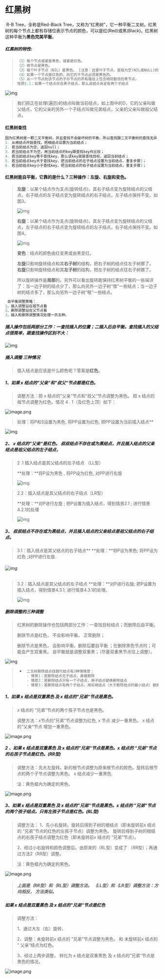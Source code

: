 # 红黑树

​			   R-B Tree，全称是Red-Black Tree，又称为“红黑树”，它一种平衡二叉树。红黑树的每个节点上都有存储位表示节点的颜色，可以是红(Red)或黑(Black)。红黑树这种平衡为**黑色完美平衡**。

##### 红黑树的特性:

> ```c++
> （1）每个节点或者是黑色，或者是红色。
> （2）根节点是黑色。
> （3）每个叶子节点（NIL）是黑色。 [注意：这里叶子节点，是指为空(NIL或NULL)的叶子节点！]
> （4）如果一个节点是红色的，则它的子节点必须是黑色的。
> （5）从一个节点到该节点的子孙节点的所有路径上包含相同数目的黑节点。
> 性质5.1：如果一个结点存在黑子结点，那么该结点肯定有两个子结点
> ```

![img](https://upload-images.jianshu.io/upload_images/2392382-abedf3ecc733ccd5.png?imageMogr2/auto-orient/strip|imageView2/2/w/772/format/webp)

> 我们把正在处理(遍历)的结点叫做当前结点，如上图中的D，它的父亲叫做父结点，它的父亲的另外一个子结点叫做兄弟结点，父亲的父亲叫做祖父结点。

#### 红黑树查找

```c++
因为红黑树是一颗二叉平衡树，并且查找不会破坏树的平衡，所以查找跟二叉平衡树的查找无异：
1. 从根结点开始查找，把根结点设置为当前结点；
2. 若当前结点为空，返回null；
3. 若当前结点不为空，用当前结点的key跟查找key作比较；
4. 若当前结点key等于查找key，那么该key就是查找目标，返回当前结点；
5. 若当前结点key大于查找key，把当前结点的左子结点设置为当前结点，重复步骤2；
6. 若当前结点key小于查找key，把当前结点的右子结点设置为当前结点，重复步骤2；
```



#### 红黑树能自平衡，它靠的是什么？三种操作：左旋、右旋和变色。

> **左旋**：以某个结点作为支点(旋转结点)，其右子结点变为旋转结点的父结点，右子结点的左子结点变为旋转结点的右子结点，左子结点保持不变。如图3。
>
> ![img](https://upload-images.jianshu.io/upload_images/2392382-a95db442f1b47f8a.png?imageMogr2/auto-orient/strip|imageView2/2/w/1200/format/webp)
>
> **右旋**：以某个结点作为支点(旋转结点)，其左子结点变为旋转结点的父结点，左子结点的右子结点变为旋转结点的左子结点，右子结点保持不变。如图4。
>
> ![img](https://upload-images.jianshu.io/upload_images/2392382-0676a8e2a12e2a0b.png?imageMogr2/auto-orient/strip|imageView2/2/w/1200/format/webp)
>
> **变色**：结点的颜色由红变黑或由黑变红。
>
> **左旋**只影响旋转结点和其**右子树**的结构，把右子树的结点往左子树挪了。
>  **右旋**只影响旋转结点和其**左子树**的结构，把左子树的结点往右子树挪了。
>
> 所以旋转操作是**局部**的。另外可以看出旋转能保持红黑树平衡的一些端详了：当一边子树的结点少了，那么向另外一边子树“借”一些结点；当一边子树的结点多了，那么向另外一边子树“租”一些结点。

```c++
 自平衡调整策略：
1、插入调整站在祖节点看
2、删除调整站在父节点看
3、插入和删除调整情况处理一共五种。
```



##### 插入操作包括两部分工作：一查找插入的位置；二插入后自平衡。查找插入的父结点很简单，跟查找操作区别不大：

![img](https://upload-images.jianshu.io/upload_images/2392382-fa2b78271263d2c8.png?imageMogr2/auto-orient/strip|imageView2/2/format/webp)

##### 插入调整 三种情况

> 插入结点是应该是什么颜色呢？答案是**红色**。

##### 1、如果 x 结点的”父亲“和”叔父“节点都是红色。

> 调整方法：把 x 结点的”父亲“节点和”叔父“节点调整为黑色。 把 x 结点的祖节点调整为红色。情况 4 . 1（及红色上顶）如下：

![image.png](http://ww1.sinaimg.cn/large/00882iMugy1ges7g0pieij30rw0g8myq.jpg)

>处理：将P和S设置为黑色, 将PP设置为红色, 把PP设置为当前插入结点**

![img](https://upload-images.jianshu.io/upload_images/2392382-9f2c746bf0769f49.png?imageMogr2/auto-orient/strip|imageView2/2/w/656/format/webp)



##### 2、 x 结点的”父亲“是红色。 叔叔结点不存在或为黑结点，并且插入结点的父亲结点是祖父结点的左子结点，

> 2 .1 插入结点是其父结点的左子结点   （LL型）
>
> **处理：**将P设为黑色 , 将PP设为红色, 对PP进行右旋
>
> ![img](https://upload-images.jianshu.io/upload_images/2392382-ab4097b750826870.png?imageMogr2/auto-orient/strip|imageView2/2/w/670/format/webp)

> 2.2：插入结点是其父结点的右子结点（LR型）
>
> **处理：**对P进行左旋 ; 把P设置为插入结点，得到情景2.1 ; 进行情景4.2.1的处理
>
> ![img](https://upload-images.jianshu.io/upload_images/2392382-fbfc4f299941cb8b.png?imageMogr2/auto-orient/strip|imageView2/2/w/1024/format/webp)

##### 3、 叔叔结点不存在或为黑结点，并且插入结点的父亲结点是祖父结点的右子结点。

> 3.1：插入结点是其父结点的右子结点**
> **处理：**将P设为黑色; 将PP设为红色 ;对PP进行左旋.

###### ![img](https://upload-images.jianshu.io/upload_images/2392382-2bc24a78b68dae51.png?imageMogr2/auto-orient/strip|imageView2/2/w/622/format/webp)

> 3.2：插入结点是其父结点的左子结点
> **处理：**对P进行右旋; 把P设置为插入结点，得到情景4.3.1; 进行情景4.3.1的处理。
>
> ![img](https://upload-images.jianshu.io/upload_images/2392382-ee1a9027ddcc210a.png?imageMogr2/auto-orient/strip|imageView2/2/w/1016/format/webp)

##### 删除调整的三种调整

> 红黑树的删除操作也包括两部分工作：一查找目标结点；而删除后自平衡。
>
> 删除节点是红色， 不会影响平衡。 正常删除；
>
> 删除节点是黑色， 会影响平衡。删除后要自平衡 ；在删除黑色节点时；可能会产生双重黑。 自平衡就是调整双重黑；（尽量双重黑节点往上调整）。

![img](https://upload-images.jianshu.io/upload_images/2392382-edaf96e55f08c198.png?imageMogr2/auto-orient/strip|imageView2/2/format/webp)

> - ```C++
>    二叉树删除结点找替代结点有3种情情景：
>    - 情景1：若删除结点无子结点，直接删除
>    - 情景2：若删除结点只有一个子结点，用子结点替换删除结点
>    - 情景3：若删除结点有两个子结点，用后继结点（大于删除结点的最小结点）替换删除结点
>    ```

##### 1、如果 x 结点是双重黑色 及 x 结点的”兄弟“节点是黑色。

> x 结点的 “兄弟”节点的两个孩子节点也是黑色。
>
> 调整方法：x节点的”兄弟“节点调整为红色,  x 节点 减少一重黑色。 x 结点的”父亲“节点 增加一重黑色。

![image.png](http://ww1.sinaimg.cn/large/00882iMugy1ges9383znsj30tq0j8406.jpg)

##### 2 、如果 x 结点是双重黑色 及 x 结点的”兄弟“节点是黑色。x 结点的 “兄弟”节点的右孩子节点是红色。(RR型) 

> ​	调整方法：先大左旋转。新的根节点调整为原来根节点的颜色。旋转后根节点的两个子节点调整为黑色。 x 结点减少一重黑色.
>
> 注：黄色框内为确定的黑色。

![image.png](http://ww1.sinaimg.cn/large/00882iMugy1getg4qr88rj30ph0fs44g.jpg)

##### 3、如果 x 结点是双重黑色 及 x 结点的”兄弟“节点是黑色。x 结点的 “兄弟”节点的两个孩子结点。只有左孩子节点是红色。(RL型)

>调整方法：
>1、先小右旋转。旋转后得到子树的根结点（即未旋转前x 结点的 “兄弟”节点的红色的左孩子节点）调整为黑色。 旋转后得到子树的根结点的右孩子结点调整为红色（即未旋转前x 结点的 “兄弟”节点）。
>
>2、经过小右旋转和颜色调整后。由原来的（RL型）变成了 （RR型）；再通过方法2（RR型）调整。
>
>注：黄色框内为确定的黑色。

![image.png](http://ww1.sinaimg.cn/large/00882iMugy1getgllzi9pj30ot0dsn27.jpg)

> ##### 上面是（RR型）和（RL型）调整方法。 （LL型）和（LR型）调整方法：方向相反， 方法类似。

##### 如果 x 结点是双重黑色 及 x 结点的”兄弟“节点是红色

> 调整方法：
>
> 1、通过大左（右）旋转，
>
>  2、调整：未旋转前x 结点的 “兄弟”节点调整为黑色。  和 未旋转前x 结点的 “ 父亲“结点为红色。
>
> 3、经过上两步调整， 转化为 x 结点是双重黑色 及 x 结点的”兄弟“节点是黑色的情况。

![image.png](http://ww1.sinaimg.cn/large/00882iMugy1gethw580k4j30qj0bidm0.jpg)


